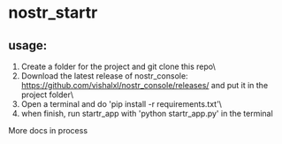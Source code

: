 # nostr_startr
## usage:
1. Create a folder for the project and git clone this repo\
2. Download the latest release of nostr_console: https://github.com/vishalxl/nostr_console/releases/ and put it in the project folder\
3. Open a terminal and do 'pip install -r requirements.txt'\
4. when finish, run startr_app with 'python startr_app.py' in the terminal

More docs in process

